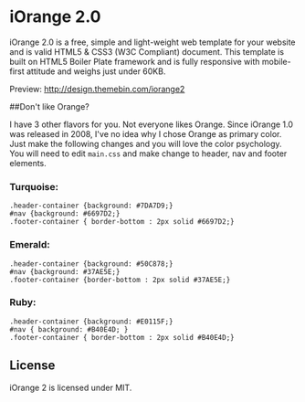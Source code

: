 iOrange 2.0
=========

iOrange 2.0 is a free, simple and light-weight web template for your website and is valid HTML5 & CSS3 (W3C Compliant) document. This template is built on HTML5 Boiler Plate framework and is fully responsive with mobile-first attitude and weighs just under 60KB.

Preview: http://design.themebin.com/iorange2

##Don't like Orange?

I have 3 other flavors for you. Not everyone likes Orange. Since iOrange 1.0 was released in 2008, I've no idea why I chose Orange as primary color. Just make the following changes and you will love the color psychology. You will need to edit `main.css` and make change to header, nav and footer elements.

### Turquoise:

    .header-container {background: #7DA7D9;}
    #nav {background: #6697D2;}
    .footer-container { border-bottom : 2px solid #6697D2;}

### Emerald:

    .header-container {background: #50C878;}
    #nav {background: #37AE5E;}
    .footer-container {border-bottom : 2px solid #37AE5E;}

### Ruby:

    .header-container {background: #E0115F;}
    #nav { background: #B40E4D; }
    .footer-container { border-bottom : 2px solid #B40E4D;}


## License

iOrange 2 is licensed under MIT.